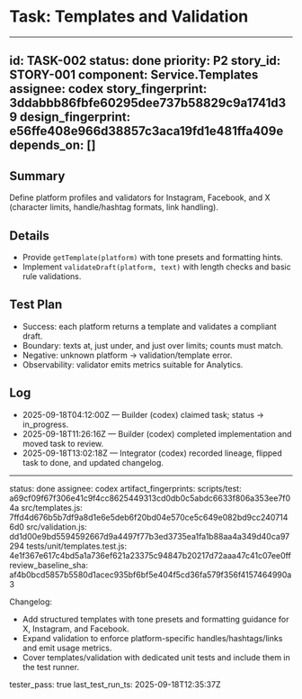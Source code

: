 # Task: Templates and Validation

---
id: TASK-002
status: done
priority: P2
story_id: STORY-001
component: Service.Templates
assignee: codex
story_fingerprint: 3ddabbb86fbfe60295dee737b58829c9a1741d39
design_fingerprint: e56ffe408e966d38857c3aca19fd1e481ffa409e
depends_on: []
---

## Summary
Define platform profiles and validators for Instagram, Facebook, and X (character limits, handle/hashtag formats, link handling).

## Details
- Provide `getTemplate(platform)` with tone presets and formatting hints.
- Implement `validateDraft(platform, text)` with length checks and basic rule validations.

## Test Plan
- Success: each platform returns a template and validates a compliant draft.
- Boundary: texts at, just under, and just over limits; counts must match.
- Negative: unknown platform → validation/template error.
- Observability: validator emits metrics suitable for Analytics.

## Log
- 2025-09-18T04:12:00Z — Builder (codex) claimed task; status -> in_progress.
- 2025-09-18T11:26:16Z — Builder (codex) completed implementation and moved task to review.
- 2025-09-18T13:02:18Z — Integrator (codex) recorded lineage, flipped task to done, and updated changelog.

---
status: done
assignee: codex
artifact_fingerprints:
  scripts/test: a69cf09f67f306e41c9f4cc8625449313cd0db0c5abdc6633f806a353ee7f04a
  src/templates.js: 7ffd4d676b5b7df9a8d1e6e5deb6f20bd04e570ce5c649e082bd9cc2407146d0
  src/validation.js: dd1d00e9bd5594592667d9a4497f77b3ed3735ea1fa1b88aa4a349d40ca97294
  tests/unit/templates.test.js: 4e1f367e617c4bd5a1a736ef621a23375c94847b20217d72aaa47c41c07ee0ff
review_baseline_sha: af4b0bcd5857b5580d1acec935bf6bf5e404f5cd36fa579f356f4157464990a3

Changelog:
- Add structured templates with tone presets and formatting guidance for X, Instagram, and Facebook.
- Expand validation to enforce platform-specific handles/hashtags/links and emit usage metrics.
- Cover templates/validation with dedicated unit tests and include them in the test runner.

tester_pass: true
last_test_run_ts: 2025-09-18T12:35:37Z
